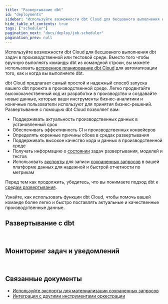```yaml
---
title: "Развертывание dbt"
id: "deployments"
sidebar: "Используйте возможности dbt Cloud для бесшовного выполнения dbt задач в производственной среде."
hide_table_of_contents: true
tags: ["scheduler"]
pagination_next: "docs/deploy/job-scheduler"
pagination_prev: null
---
```


Используйте возможности dbt Cloud для бесшовного выполнения dbt задач в производственной или тестовой среде. Вместо того чтобы вручную выполнять команды dbt из командной строки, вы можете использовать [встроенное планирование dbt Cloud](/docs/deploy/job-scheduler) для автоматизации того, как и когда вы выполняете dbt.

dbt Cloud предлагает самый простой и надежный способ запуска вашего dbt проекта в производственной среде. Легко продвигайте высококачественный код из разработки в производство и создавайте новые данные, которые ваши инструменты бизнес-аналитики и конечные пользователи используют для принятия бизнес-решений. <Term id="deploying">Развертывание</Term> с помощью dbt Cloud позволяет вам:
- Поддерживать актуальность производственных данных в установленный срок
- Обеспечивать эффективность CI и производственных конвейеров
- Определять коренные причины сбоев в средах развертывания
- Поддерживать высокое качество кода и данных в производственной среде
- Получать информацию о [состоянии](/docs/collaborate/data-tile) задач развертывания, моделей и тестов
- Использовать [экспорты](/docs/use-dbt-semantic-layer/exports) для записи [сохраненных запросов](/docs/build/saved-queries) в вашей платформе данных для надежной и быстрой отчетности по метрикам

Перед тем как продолжить, убедитесь, что вы понимаете подход dbt к [средам развертывания](/docs/deploy/deploy-environments).

Узнайте, как использовать функции dbt Cloud, чтобы помочь вашей команде более легко и быстро поставлять актуальные и качественные производственные данные.
## Развертывание с dbt

<div className="grid--3-col">

<Card
    title="Планировщик задач"
    body="Планировщик задач является основой выполнения задач в dbt Cloud, обеспечивая мощность и простоту в создании конвейеров данных как в средах непрерывной интеграции, так и в производственных."
    link="/docs/deploy/job-scheduler"
    icon="dbt-bit"/>

<Card
    title="Задачи развертывания"
    body="Создавайте и планируйте задачи для выполнения планировщиком задач. <br /><br />Запускается по расписанию, через API или после завершения другой задачи."
    link="/docs/deploy/deploy-jobs"
    icon="dbt-bit"/>

<Card
    title="Непрерывная интеграция"
    body="Настройте проверки CI, чтобы вы могли создавать и тестировать любой измененный код в тестовой среде, когда вы открываете PR и отправляете новые коммиты в ваш репозиторий dbt."
    link="/docs/deploy/continuous-integration"
    icon="dbt-bit"/>

<Card
    title="Непрерывное развертывание"
    body="Настройте задачи слияния, чтобы гарантировать, что последние изменения кода всегда находятся в производственной среде, когда запросы на слияние объединяются с вашим репозиторием Git."
    link="/docs/deploy/continuous-deployment"
    icon="dbt-bit"/>

<Card
    title="Команды задач"
    body="Настройте, какие команды dbt выполнять при запуске задачи dbt."
    link="/docs/deploy/job-commands"
    icon="dbt-bit"/>

</div> <br />

## Мониторинг задач и уведомлений

<div className="grid--3-col">

<Card
    title="Видимость выполнения"
    body="Просматривайте историю ваших запусков и панель управления временем моделей, чтобы помочь определить, где можно улучшить запланированные задачи."
    link="/docs/deploy/run-visibility"
    icon="dbt-bit"/>

<Card
    title="Повторное выполнение задач"
    body="Повторно запустите ваши задачи с ошибками с самого начала или с точки сбоя."
    link="/docs/deploy/retry-jobs"
    icon="dbt-bit"/>

<Card
    title="Уведомления о задачах"
    body="Получайте уведомления по электронной почте или в канале Slack, когда выполнение задачи завершается успешно, терпит неудачу или отменяется, чтобы вы могли быстро реагировать и начинать исправление, если это необходимо."
    link="/docs/deploy/job-notifications"
    icon="dbt-bit"/>

<Card
    title="Уведомления о моделях"
    body="Получайте уведомления по электронной почте в реальном времени о проблемах, с которыми сталкиваются ваши модели и тесты во время выполнения задачи."
    link="/docs/deploy/model-notifications"
    icon="dbt-bit"/>

<Card
    title="Webhooks"
    body="Создавайте исходящие вебхуки для отправки событий о статусах ваших задач dbt в другие системы вашей организации."
    link="/docs/deploy/webhooks"
    icon="dbt-bit"/>

<Card
    title="Артефакты"
    body="dbt Cloud генерирует и сохраняет артефакты для вашего проекта, которые используются для таких функций, как создание документации для вашего проекта и отчетность о свежести ваших источников."
    link="/docs/deploy/artifacts"
    icon="dbt-bit"/>

<Card
    title="Свежесть источников"
    body="Включите снимки, чтобы зафиксировать свежесть ваших источников данных и настройте, как часто эти снимки должны быть сделаны. Это может помочь вам определить, соответствует ли свежесть ваших исходных данных вашим SLA."
    link="/docs/deploy/source-freshness"
    icon="dbt-bit"/>

</div> <br />

## Связанные документы

- [Используйте экспорты для материализации сохраненных запросов](/docs/use-dbt-semantic-layer/exports)
- [Интеграция с другими инструментами оркестрации](/docs/deploy/deployment-tools)